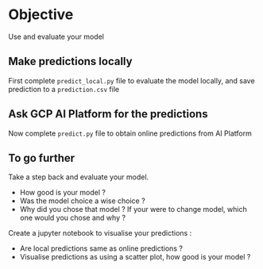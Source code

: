# Objective

Use and evaluate your model

## Make predictions locally

First complete `predict_local.py` file to evaluate the model locally, and save prediction to a `prediction.csv` file


## Ask GCP AI Platform for the predictions 

Now complete `predict.py` file to obtain online predictions from AI Platform

## To go further

Take a step back and evaluate your model.  

- How good is your model ? 
- Was the model choice a wise choice ? 
- Why did you chose that model ? If your were to change model, which one would you chose and why ?

Create a jupyter notebook to visualise your predictions :  
 - Are local predictions same as online predictions ?
 - Visualise predictions as using a scatter plot, how good is your model ?
